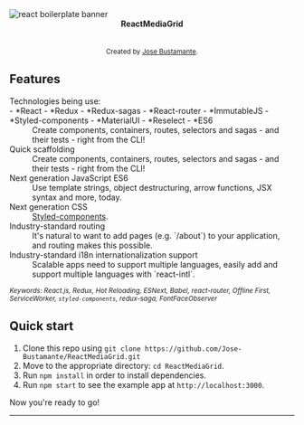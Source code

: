 <img src="https://assets.lullabot.com/react-juampy.jpg" alt="react boilerplate banner" align="center" />

<br />

<div align="center"><strong>ReactMediaGrid</strong></div>

<br />


<br />

<div align="center">
  <sub>Created by <a href="https://github.com/Jose-Bustamante">Jose Bustamante</a>.</sub>
</div>

## Features

<dl>
  <dt>Technologies being use:</dt>
  - *React
  - *Redux
  - *Redux-sagas
  - *React-router
  - *ImmutableJS
  - *Styled-components
  - *MaterialUI
  - *Reselect
  - *ES6
  
  
  
  <dd>Create components, containers, routes, selectors and sagas - and their tests - right from the CLI!</dd>
    
  <dt>Quick scaffolding</dt>
  <dd>Create components, containers, routes, selectors and sagas - and their tests - right from the CLI!</dd>

  <dt>Next generation JavaScript ES6</dt>
  <dd>Use template strings, object destructuring, arrow functions, JSX syntax and more, today.</dd>

  <dt>Next generation CSS</dt>
  <dd><a href="https://www.styled-components.com/">Styled-components</a>.</dd>

  <dt>Industry-standard routing</dt>
  <dd>It's natural to want to add pages (e.g. `/about`) to your application, and routing makes this possible.</dd>

  <dt>Industry-standard i18n internationalization support</dt>
  <dd>Scalable apps need to support multiple languages, easily add and support multiple languages with `react-intl`.</dd>

</dl>


<sub><i>Keywords: React.js, Redux, Hot Reloading, ESNext, Babel, react-router, Offline First, ServiceWorker, `styled-components`, redux-saga, FontFaceObserver</i></sub>

## Quick start

1. Clone this repo using `git clone https://github.com/Jose-Bustamante/ReactMediaGrid.git`
2. Move to the appropriate directory: `cd ReactMediaGrid`.<br />
3. Run `npm install` in order to install dependencies.<br />
4. Run `npm start` to see the example app at `http://localhost:3000`.

Now you're ready to go!

----


